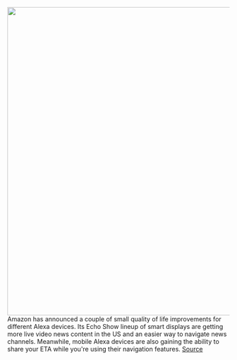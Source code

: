 <img src='https://cdn.vox-cdn.com/thumbor/53rHBNteir6sWvFNR-azKs9nPBw=/0x0:2040x1360/1200x800/filters:focal(857x517:1183x843)/cdn.vox-cdn.com/uploads/chorus_image/image/70358745/dseifert_210219_4433_0012.0.jpg' width='700px' /><br/>
Amazon has announced a couple of small quality of life improvements for different Alexa devices. Its Echo Show lineup of smart displays are getting more live video news content in the US and an easier way to navigate news channels. Meanwhile, mobile Alexa devices are also gaining the ability to share your ETA while you're using their navigation features.
<a href='https://www.theverge.com/2022/1/7/22871785/amazon-echo-show-update-people-tv-et-live-bloomberg-tv-plus-visual-id-navigation-eta-sharing'> Source <a/>